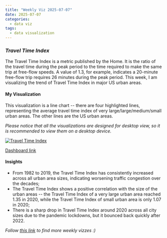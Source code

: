 ```yaml
---
title: "Weekly Viz 2025-07-07"
date: 2025-07-07
categories:
  - data viz
tags:
  - data visualization
---
```


### *Travel Time Index*

The Travel Time Index is a metric published by the Home. It is the ratio of the travel time during the peak period to the time required to make the same trip at free-flow speeds. A value of 1.3, for example, indicates a 20-minute free-flow trip requires 26 minutes during the peak period. This week, I am visualizing the trend of Travel Time Index in major US urban areas.  

#### My Visualization

This visualization is a line chart -- there are four highlighted lines, representing the average travel time index of very large/large/medium/small urban areas. The other lines are the US urban areas.  

*Please notice that all the visualizations are designed for desktop view, so it is recommended to view them on a desktop device.*  

<div class='tableauPlaceholder' id='viz1751952456766' style='position: relative'>
  <noscript><a href='#'>
    <img alt='Travel Time Index ' src='https:&#47;&#47;public.tableau.com&#47;static&#47;images&#47;20&#47;20250707TravelTimeIndex&#47;TravelTimeIndex&#47;1_rss.png' style='border: none' />
  </a></noscript>
  <object class='tableauViz'  style='display:none;'>
    <param name='host_url' value='https%3A%2F%2Fpublic.tableau.com%2F' />
    <param name='embed_code_version' value='3' />
    <param name='site_root' value='' />
    <param name='name' value='20250707TravelTimeIndex&#47;TravelTimeIndex' />
    <param name='tabs' value='no' />
    <param name='toolbar' value='yes' />
    <param name='static_image' value='https:&#47;&#47;public.tableau.com&#47;static&#47;images&#47;20&#47;20250707TravelTimeIndex&#47;TravelTimeIndex&#47;1.png' /> 
    <param name='animate_transition' value='yes' />
    <param name='display_static_image' value='yes' />
    <param name='display_spinner' value='yes' />
    <param name='display_overlay' value='yes' />
    <param name='display_count' value='yes' />
    <param name='language' value='en-US' />
    <param name='filter' value='publish=yes' />
  </object></div>  
  <script type='text/javascript'>                
    var divElement = document.getElementById('viz1751952456766');     
    var vizElement = divElement.getElementsByTagName('object')[0];                
    if ( divElement.offsetWidth > 800 ) { vizElement.style.width='800px';vizElement.style.height='627px';} else if ( divElement.offsetWidth > 500 ) { vizElement.style.width='800px';vizElement.style.height='627px';} else { vizElement.style.width='100%';vizElement.style.height='727px';}               
    var scriptElement = document.createElement('script');       
    scriptElement.src = 'https://public.tableau.com/javascripts/api/viz_v1.js';         
    vizElement.parentNode.insertBefore(scriptElement, vizElement);             
  </script>


[Dashboard link](https://public.tableau.com/views/20250707TravelTimeIndex/TravelTimeIndex?:language=en-US&publish=yes&:sid=&:redirect=auth&:display_count=n&:origin=viz_share_link)

#### Insights
* From 1982 to 2019, the Travel Time Index has consistently increased across all urban area sizes, indicating worsening traffic congestion over the decades;
* The Travel Time Index shows a positive correlation with the size of the urban areas -- the Travel Time Index of a very large urban area reached 1.35 in 2020, while the Travel Time Index of small urban area is only 1.07 in 2020;
* There is a sharp drop in Travel Time Index around 2020 across all city sizes due to the pandemic lockdowns, but it bounced back quickly after 2022.  

*Follow [this link](https://yudong-94.github.io/personal-website/project/WeeklyViz2025/) to find more weekly vizzes :)*
